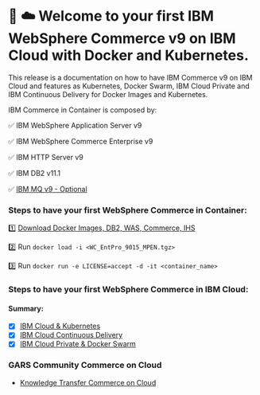 # :whale: :cloud: Welcome to your first IBM WebSphere Commerce v9 on IBM Cloud with Docker and Kubernetes.

This release is a documentation on how to have IBM Commerce v9 on IBM Cloud and features as Kubernetes, Docker Swarm, IBM Cloud Private and IBM Continuous Delivery for Docker Images and Kubernetes.

IBM Commerce in Container is composed by:

✅ IBM WebSphere Application Server v9

✅ IBM WebSphere Commerce Enterprise v9

✅ IBM HTTP Server v9

✅ IBM DB2 v11.1

✅ [IBM MQ v9 - Optional](https://hub.docker.com/r/ibmcom/mq/)
 
### Steps to have your first WebSphere Commerce in Container:

:one: [Download Docker Images, DB2, WAS, Commerce, IHS](https://www.ibm.com/support/knowledgecenter/en/SSZLC2_9.0.0/com.ibm.commerce.install.doc/refs/rigbackuppak.htm)

:two: Run `docker load -i <WC_EntPro_9015_MPEN.tgz>`

:three: Run `docker run -e LICENSE=accept -d -it <container_name>`

### Steps to have your first WebSphere Commerce in IBM Cloud:

#### Summary:

- [X] [IBM Cloud & Kubernetes](https://github.ibm.com/gars-ibmcloud/commerce-ibmcloud2/tree/master/Commerce%20IBM%20Cloud%20%26%20Kubernetes)
- [X] [IBM Cloud Continuous Delivery](https://github.ibm.com/gars-ibmcloud/commerce-ibmcloud2/tree/master/Kubernetes%20Continuous%20Delivery)
- [X] [IBM Cloud Private & Docker Swarm](https://github.ibm.com/gars-ibmcloud/commerce-ibmcloud2/tree/master/Commerce%20IBM%20Cloud%20Private%20%26%20Docker%20Swarm)

### GARS Community Commerce on Cloud
- [Knowledge Transfer Commerce on Cloud](https://ibm.ent.box.com/folder/71229172025)
